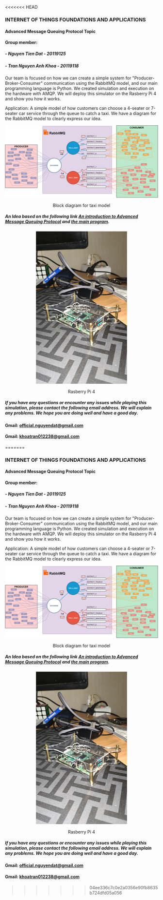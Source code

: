 <<<<<<< HEAD
### INTERNET OF THINGS FOUNDATIONS AND APPLICATIONS
#### Advanced Message Queuing Protocol Topic
#### Group member: 
##### - Nguyen Tien Dat - 20119125
##### - Tran Nguyen Anh Khoa - 20119118

Our team is focused on how we can create a simple system for "Producer-Broker-Consumer" communication using the RabbitMQ model, and our main programming language is Python. We created simulation and execution on the hardware with AMQP. We will deploy this simulator on the Rasberry Pi 4 and show you how it works.

Application: A simple model of how customers can choose a 4-seater or 7-seater car service through the queue to catch a taxi. We have a diagram for the RabbitMQ model to clearly express our idea. 

<p align="center"><img src="Design/Diagram/RabbitMQ_Diagram.drawio.png" /></p>
<p align="center">Block diagram for taxi model</p>

##### An Idea based on the following link [An introduction to Advanced Message Queuing Protocol](https://medium.com/free-code-camp/rabbitmq-9e8f78194993) and [the main program](https://www.youtube.com/watch?v=o8eU5WiO8fw&list=PLJok6MNBwp_F-atjd6ylnzQK77Ag6YtLt&index=4).
<p align="center"><img src="Design/Picture/Rasberry%20Pi%204.png"width="300" height="500" /></p>
<p align="center">Rasberry Pi 4</p>

##### If you have any questions or encounter any issues while playing this simulation, please contact the following email address. We will explain any problems. We hope you are doing well and have a good day.
#### Gmail: official.nguyendat@gmail.com
#### Gmail: khoatran012238@gmail.com
=======
### INTERNET OF THINGS FOUNDATIONS AND APPLICATIONS
#### Advanced Message Queuing Protocol Topic
#### Group member: 
##### - Nguyen Tien Dat - 20119125
##### - Tran Nguyen Anh Khoa - 20119118

Our team is focused on how we can create a simple system for "Producer-Broker-Consumer" communication using the RabbitMQ model, and our main programming language is Python. We created simulation and execution on the hardware with AMQP. We will deploy this simulator on the Rasberry Pi 4 and show you how it works.

Application: A simple model of how customers can choose a 4-seater or 7-seater car service through the queue to catch a taxi. We have a diagram for the RabbitMQ model to clearly express our idea. 

<p align="center"><img src="/Design/Diagram/RabbitMQ_Taxi_Diagram.drawio.png" /></p>
<p align="center">Block diagram for taxi model</p>

##### An Idea based on the following link [An introduction to Advanced Message Queuing Protocol](https://medium.com/free-code-camp/rabbitmq-9e8f78194993) and [the main program](https://www.youtube.com/watch?v=o8eU5WiO8fw&list=PLJok6MNBwp_F-atjd6ylnzQK77Ag6YtLt&index=4).
<p align="center"><img src="Design/Picture/Rasberry%20Pi%204.png"width="300" height="500" /></p>
<p align="center">Rasberry Pi 4</p>

##### If you have any questions or encounter any issues while playing this simulation, please contact the following email address. We will explain any problems. We hope you are doing well and have a good day.
#### Gmail: official.nguyendat@gmail.com
#### Gmail: khoatran012238@gmail.com
>>>>>>> 04ee336c7c0e2a0356e90fb8635b724dfd05a056
